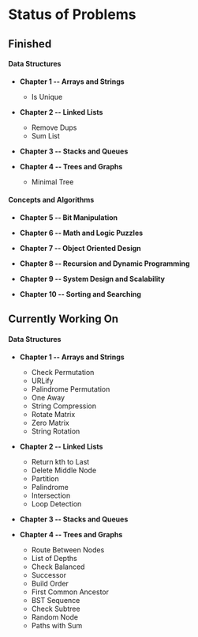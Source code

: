 # Status of Problems

## **Finished**

#### **Data Structures**
- **Chapter 1 -- Arrays and Strings**
  - Is Unique

- **Chapter 2 -- Linked Lists**
  - Remove Dups
  - Sum List

- **Chapter 3 -- Stacks and Queues**

- **Chapter 4 -- Trees and Graphs**
  - Minimal Tree

#### **Concepts and Algorithms**
- **Chapter 5 -- Bit Manipulation**

- **Chapter 6 -- Math and Logic Puzzles**

- **Chapter 7 -- Object Oriented Design**

- **Chapter 8 -- Recursion and Dynamic Programming**

- **Chapter 9 -- System Design and Scalability**

- **Chapter 10 -- Sorting and Searching**

## **Currently Working On**

#### **Data Structures**
- **Chapter 1 -- Arrays and Strings**
  - Check Permutation
  - URLify
  - Palindrome Permutation
  - One Away
  - String Compression
  - Rotate Matrix
  - Zero Matrix
  - String Rotation

- **Chapter 2 -- Linked Lists**
  - Return kth to Last
  - Delete Middle Node
  - Partition
  - Palindrome
  - Intersection
  - Loop Detection

- **Chapter 3 -- Stacks and Queues**

- **Chapter 4 -- Trees and Graphs**
  - Route Between Nodes
  - List of Depths
  - Check Balanced
  - Successor
  - Build Order
  - First Common Ancestor
  - BST Sequence
  - Check Subtree
  - Random Node
  - Paths with Sum
